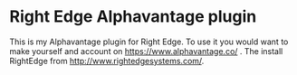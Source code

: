 # Right Edge Alphavantage plugin
This is my Alphavantage plugin for Right Edge.
To use it you would want to make yourself and account on https://www.alphavantage.co/ .
The install RightEdge from http://www.rightedgesystems.com/. 

